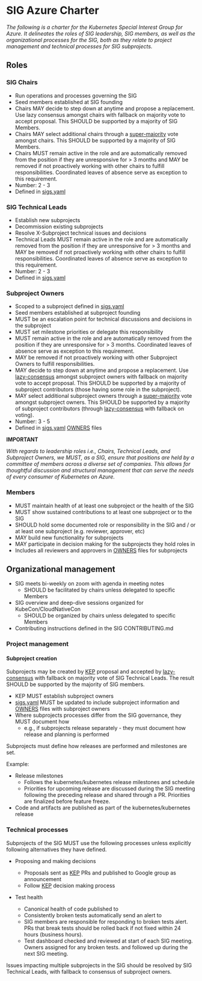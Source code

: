 # SIG Azure Charter

_The following is a charter for the Kubernetes Special Interest Group for Azure. It delineates the roles of SIG leadership, SIG members, as well as the organizational processes for the SIG, both as they relate to project management and technical processes for SIG subprojects._

## Roles

### SIG Chairs

- Run operations and processes governing the SIG 
- Seed members established at SIG founding 
- Chairs MAY decide to step down at anytime and propose a replacement. Use lazy consensus amongst chairs with fallback on majority vote to accept proposal. This SHOULD be supported by a majority of SIG Members.
- Chairs MAY select additional chairs through a [super-majority] vote amongst chairs. This SHOULD be supported by a majority of SIG Members.
- Chairs MUST remain active in the role and are automatically removed from the position if they are unresponsive for &gt; 3 months and MAY be removed if not proactively working with other chairs to fulfill responsibilities. Coordinated leaves of absence serve as exception to this requirement.
- Number: 2 - 3 
- Defined in [sigs.yaml]

### SIG Technical Leads

- Establish new subprojects 
- Decommission existing subprojects 
- Resolve X-Subproject technical issues and decisions 
- Technical Leads MUST remain active in the role and are automatically removed from the position if they are unresponsive for &gt; 3 months and MAY be removed if not proactively working with other chairs to fulfill responsibilities. Coordinated leaves of absence serve as exception to this requirement. 
- Number: 2 - 3 
- Defined in [sigs.yaml]

### Subproject Owners

- Scoped to a subproject defined in [sigs.yaml]
- Seed members established at subproject founding
- MUST be an escalation point for technical discussions and decisions in the subproject
- MUST set milestone priorities or delegate this responsibility 
- MUST remain active in the role and are automatically removed from the position if they are unresponsive for &gt; 3 months. Coordinated leaves of absence serve as exception to this requirement.
- MAY be removed if not proactively working with other Subproject Owners to fulfill responsibilities.
- MAY decide to step down at anytime and propose a replacement. Use [lazy-consensus] amongst subproject owners with fallback on majority vote to accept proposal. This SHOULD be supported by a majority of subproject contributors (those having some role in the subproject).
- MAY select additional subproject owners through a [super-majority] vote amongst subproject owners. This SHOULD be supported by a majority of subproject contributors (through [lazy-consensus] with fallback on voting).
- Number: 3 - 5
- Defined in [sigs.yaml] [OWNERS] files

**IMPORTANT**

_With regards to leadership roles i.e., Chairs, Technical Leads, and Subproject Owners, we MUST, as a SIG, ensure that positions are held by a committee of members across a diverse set of companies. This allows for thoughtful discussion and structural management that can serve the needs of every consumer of Kubernetes on Azure._

### Members

- MUST maintain health of at least one subproject or the health of the SIG 
- MUST show sustained contributions to at least one subproject or to the SIG 
- SHOULD hold some documented role or responsibility in the SIG and / or at least one subproject (e.g. reviewer, approver, etc) 
- MAY build new functionality for subprojects 
- MAY participate in decision making for the subprojects they hold roles in 
- Includes all reviewers and approvers in [OWNERS] files for subprojects

## Organizational management

- SIG meets bi-weekly on zoom with agenda in meeting notes 
  - SHOULD be facilitated by chairs unless delegated to specific Members 
- SIG overview and deep-dive sessions organized for KubeCon/CloudNativeCon 
  - SHOULD be organized by chairs unless delegated to specific Members 
- Contributing instructions defined in the SIG CONTRIBUTING.md 

### Project management

#### Subproject creation

Subprojects
may be created by [KEP] proposal and accepted by [lazy-consensus] with fallback on majority vote of SIG Technical Leads. The result SHOULD be supported by the majority of SIG members.

- KEP MUST establish subproject owners
- [sigs.yaml] MUST be updated to include subproject information and [OWNERS] files with subproject owners
- Where subprojects processes differ from the SIG governance, they MUST document how 
  - e.g., if subprojects release separately - they must document how release and planning is performed 

Subprojects must define how releases are performed and milestones are set. 

Example:
- Release milestones 
  - Follows the kubernetes/kubernetes release milestones and schedule 
  - Priorities for upcoming release are discussed during the SIG meeting following the preceding release and shared through a PR. Priorities are finalized before feature freeze. 
- Code and artifacts are published as part of the kubernetes/kubernetes release 

### Technical processes

Subprojects of the SIG MUST use the following processes unless explicitly following alternatives they have defined.

- Proposing and making decisions 
  - Proposals sent as [KEP] PRs and published to Google group as announcement 
  - Follow [KEP] decision making process 

- Test health 
  - Canonical health of code published to
  - Consistently broken tests automatically send an alert to
  - SIG members are responsible for responding to broken tests alert. PRs that break tests should be rolled back if not fixed within 24 hours (business hours). 
  - Test dashboard checked and reviewed at start of each SIG meeting. Owners assigned for any broken tests. and followed up during the next SIG meeting. 

Issues impacting multiple subprojects in the SIG should be resolved by SIG Technical Leads, with fallback to consensus of subproject owners.

[lazy-consensus]: http://en.osswiki.info/concepts/lazy_consensus
[super-majority]: https://en.wikipedia.org/wiki/Supermajority#Two-thirds_vote
[KEP]: https://git.k8s.io/enhancements/keps/YYYYMMDD-kep-template.md
[sigs.yaml]: https://github.com/kubernetes/community/blob/master/sigs.yaml#L1454
[OWNERS]: /contributors/guide/owners.md
